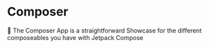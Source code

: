 # Composer
 🚀 The Composer App is a straightforward Showcase for the different composeables you have with Jetpack Compose 
